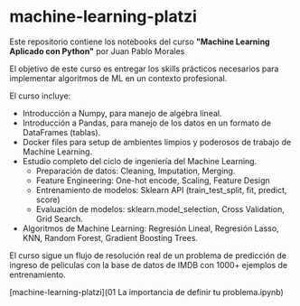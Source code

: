 # machine-learning-platzi
Este repositorio contiene los notebooks del curso **"Machine Learning Aplicado con Python"** por Juan Pablo Morales

El objetivo de este curso es entregar los skills prácticos necesarios para implementar algoritmos de ML en un contexto profesional. 

El curso incluye:

- Introducción a Numpy, para manejo de algebra lineal.
- Introducción a Pandas, para manejo de los datos en un formato de DataFrames (tablas).
- Docker files para setup de ambientes limpios y poderosos de trabajo de Machine Learning.
- Estudio completo del ciclo de ingeniería del Machine Learning.
  - Preparación de datos: Cleaning, Imputation, Merging.
  - Feature Engineering: One-hot encode, Scaling, Feature Design
  - Entrenamiento de modelos: Sklearn API (train_test_split, fit, predict, score)
  - Evaluación de modelos: sklearn.model_selection, Cross Validation, Grid Search.  
- Algoritmos de Machine Learning: Regresión Lineal, Regresión Lasso, KNN, Random Forest, Gradient Boosting Trees.

El curso sigue un flujo de resolución real de un problema de predicción de ingreso de peliculas con la base de datos de IMDB con 1000+ ejemplos de entrenamiento.


[machine-learning-platzi](01 La importancia de definir tu problema.ipynb)